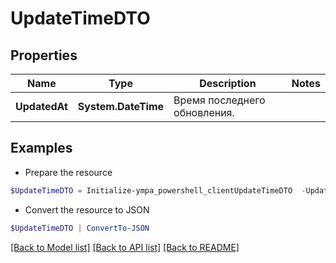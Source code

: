 # UpdateTimeDTO
## Properties

Name | Type | Description | Notes
------------ | ------------- | ------------- | -------------
**UpdatedAt** | **System.DateTime** | Время последнего обновления. | 

## Examples

- Prepare the resource
```powershell
$UpdateTimeDTO = Initialize-ympa_powershell_clientUpdateTimeDTO  -UpdatedAt null
```

- Convert the resource to JSON
```powershell
$UpdateTimeDTO | ConvertTo-JSON
```

[[Back to Model list]](../README.md#documentation-for-models) [[Back to API list]](../README.md#documentation-for-api-endpoints) [[Back to README]](../README.md)

